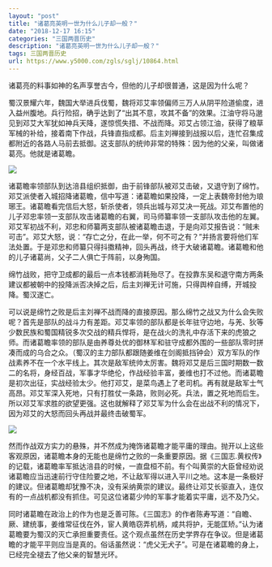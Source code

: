 ```yaml
---
layout: "post"
title: "诸葛亮英明一世为什么儿子却一般？"
date: "2018-12-17 16:15"
categories: "三国两晋历史"
description: "诸葛亮英明一世为什么儿子却一般？"
tags: 三国两晋历史
url: https://www.y5000.com/zgls/sglj/10864.html
---
```






诸葛亮的料事如神的名声享誉古今，但他的儿子却很普通，这是因为什么呢？

蜀汉景耀六年，魏国大举进兵伐蜀，魏将邓艾率领偏师三万人从阴平险道偷度，进入益州腹地。兵行险招，确乎达到了“出其不意，攻其不备”的效果。江油守将马邈见到邓艾大军犹如神兵天降，遂惊慌失措、不战而降。邓艾占领江油，获得了粮草军械的补给，接着南下作战，兵锋直指成都。后主刘禅接到战报以后，连忙召集成都附近的各路人马前去抵御。这支部队的统帅非常的特殊：因为他的父亲，叫做诸葛亮。他就是诸葛瞻。

![](https://img.y5000.com/uploads/allimg/170116/13392962W-0.jpg)

诸葛瞻率领部队到达涪县组织抵御，由于前锋部队被邓艾击破，又退守到了绵竹。邓艾派使者入城招降诸葛瞻，信中写道：诸葛瞻如果投降，一定上表魏帝封他为琅琊王。诸葛瞻看完信后大怒，斩杀使者，领兵出城与邓艾决一死战。邓艾布置他的儿子邓忠率领一支部队攻击诸葛瞻的右翼，司马师纂率领一支部队攻击他的左翼。邓艾军初战不利，邓忠和师纂两支部队被诸葛瞻击退，于是向邓艾报告说：“贼未可击”。邓艾大怒，说：“存亡之分，在此一举，何不可之有？”并扬言要将他们军法处置。于是邓忠和师纂只得抖擞精神，回头再战，终于大破诸葛瞻。诸葛瞻和他的儿子诸葛尚，父子二人俱亡于阵前，以身殉国。

绵竹战败，把守卫成都的最后一点本钱都消耗殆尽了。在投靠东吴和退守南方两条建议都被朝中的投降派否决掉之后，后主刘禅无计可施，只得舆梓自缚，开城投降。蜀汉遂亡。

可以说是绵竹之败是后主刘禅不战而降的直接原因。那么绵竹之战又为什么会失败呢？首先是部队的战斗力有差距。邓艾率领的部队都是长年驻守边地，与羌、狄等少数民族和蜀国精锐多次交战的精兵悍将，是在战火的洗礼中存活下来的虎狼之师。而诸葛瞻率领的部队是由养尊处优的御林军和驻守成都外围的一些部队零时拼凑而成的乌合之众。（蜀汉的主力部队都跟随姜维在剑阁抵挡钟会）双方军队的作战素养不在一个水平线上。其次是敌军统帅太厉害。魏将邓艾是后三国时期数一数二的名将，身经百战，军事才华绝伦，作战经验丰富，姜维也打不过他。而诸葛瞻是初次出征，实战经验太少。他打邓艾，是菜鸟遇上了老司机。再有就是敌军士气高昂。邓艾军深入死地，只有打胜仗一条路，败则必死。兵法，置之死地而后生。所以邓艾军求胜的欲望更强。这也就解释了邓艾军为什么会在出战不利的情况下，因为邓艾的大怒而回头再战并最终击破蜀军。

![](https://img.y5000.com/uploads/allimg/170116/1339292051-1.jpg)

然而作战双方实力的悬殊，并不然成为掩饰诸葛瞻才能平庸的理由。抛开以上这些客观原因，诸葛瞻本身的无能也是绵竹之败的一条重要原因。据《三国志.黄权传》的记载，诸葛瞻率军抵达涪县的时候，一直盘桓不前。有个叫黄崇的大臣曾经劝说诸葛瞻应当迅速前行守住险要之地，不让敌军得以进入平川之地。这本是一条极好的建议。但诸葛瞻却犹豫不决，没有采纳黄崇的建议。最终让邓艾长驱直入，连仅有的一点战机都没有抓住。可见这位诸葛少帅的军事才能着实平庸，远不及乃父。

同时诸葛瞻在政治上的作为也是乏善可陈。《三国志》的作者陈寿写道：“自瞻、厥、建统事，姜维常征伐在外，宦人黄皓窃弄机柄，咸共将护，无能匡矫。”认为诸葛瞻要为蜀汉的灭亡承担重要责任。这个观点虽然在历史学界存在争议。但是诸葛瞻的才能平平则应当是真的。俗话虽然说：“虎父无犬子”。可是在诸葛瞻的身上，已经完全褪去了他父亲的智慧光环。
